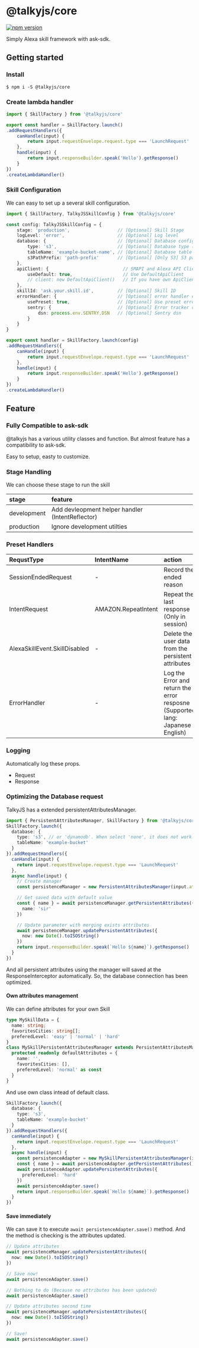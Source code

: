 # @talkyjs/core
[![npm version](https://badge.fury.io/js/%40talkyjs%2Fcore.png)](https://badge.fury.io/js/%40talkyjs%2Fcore)

Simply Alexa skill framework with ask-sdk.

## Getting started

### Install

```
$ npm i -S @talkyjs/core
```

### Create lambda handler

```typescript
import { SkillFactory } from '@talkyjs/core'

export const handler = SkillFactory.launch()
.addRequestHandlers({
    canHandle(input) {
        return input.requestEnvelope.request.type === 'LaunchRequest'
    },
    handle(input) {
        return input.responseBuilder.speak('Hello').getResponse()
    }
})
.createLambdaHandler()
```

### Skill Configuration

We can easy to set up a several skill configuration.

```typescript
import { SkillFactory, TalkyJSSkillConfig } from '@talkyjs/core'

const config: TalkyJSSkillConfig = {
    stage: 'production',                  // [Optional] Skill Stage
    logLevel: 'error',                    // [Optional] Log level
    database: {                           // [Optional] Database configuration
        type: 's3',                       // [Optional] Database type (none / s3 / dynamodb)
        tableName: 'example-bucket-name', // [Optional] Database table name
        s3PathPrefix: 'path-prefix'       // [Optional] [Only S3] S3 path prefix
    },
    apiClient: {                            // SMAPI and Alexa API Client configuration
        useDefault: true,                   // Use DefaultApiClient
        // client: new DefaultApiClient()   // If you have own ApiClient, put here
    },
    skillId: 'ask.your.skill.id',         // [Optional] Skill ID
    errorHandler: {                       // [Optional] error handler configurations
        usePreset: true,                  // [Optional] Use preset error handler
        sentry: {                         // [Optional] Error tracker configuration (sentry)
            dsn: process.env.SENTRY.DSN   // [Optional] Sentry dsn
        }
    }
}

export const handler = SkillFactory.launch(config)
.addRequestHandlers({
    canHandle(input) {
        return input.requestEnvelope.request.type === 'LaunchRequest'
    },
    handle(input) {
        return input.responseBuilder.speak('Hello').getResponse()
    }
})
.createLambdaHandler()

```

## Feature

### Fully Compatible to ask-sdk

@talkyjs has a various utility classes and function.
But almost feature has a compatibility to ask-sdk.

Easy to setup, easty to customize.

### Stage Handling

We can choose these stage to run the skill

|stage|feature|
|:--|:--|
|development| Add devleopment helper handler (IntentReflector) |
|production | Ignore development utilties |

### Preset Handlers

|RequstType|IntentName|action|
|:--|:--|:--|
| SessionEndedRequest | - | Record the ended reason |
| IntentRequest | AMAZON.RepeatIntent | Repeat the last response (Only in session) |
| AlexaSkillEvent.SkillDisabled | - | Delete the user data from the persistent attributes |
| ErrorHandler | - | Log the Error and return the error resposne (Supported lang: Japanese / English) |

### Logging
Automatically log these props.

- Request
- Response

### Optimizing the Database request

TalkyJS has a extended persistentAttributesManager.

```typescript
import { PersistentAttributesManager, SkillFactory } from '@talkyjs/core';
SkillFactory.launch({
  database: {
    type: 's3', // or 'dynamodb'. When select 'none', it does not work!
    tableName: 'example-bucket'
  }
}).addRequestHandlers({
  canHandle(input) {
    return input.requestEnvelope.request.type === 'LaunchRequest'
  },
  async handle(input) {
    // Create manager
    const persistenceManager = new PersistentAttributesManager(input.attributesManager)

    // Get saved data with default value
    const { name } = await persistenceManager.getPersistentAttributes({
      name: 'sir'
    })

    // Update parameter with merging exists attributes
    await persistenceManager.updatePersistentAttributes({
      now: new Date().toISOString()
    })
    return input.responseBuilder.speak(`Hello ${name}`).getResponse()
  }
})
```

And all persistent attributes using the manager will saved at the ResponseInterceptor automatically.
So, the database connection has been optimized.

#### Own attributes management

We can define attributes for your own Skill

```typescript
type MySkillData = {
  name: string;
  favoritesCities: string[];
  preferedLevel: 'easy' | 'normal' | 'hard'
}
class MySkillPersistentAttributesManager extends PersistentAttributesManager<MySkillData> {
  protected readonly defaultAttributes = {
    name: '',
    favoritesCities: [],
    preferedLevel: 'normal' as const
  }
}
```

And use own class intead of default  class.

```typescript
SkillFactory.launch({
  database: {
    type: 's3',
    tableName: 'example-bucket'
  }
}).addRequestHandlers({
  canHandle(input) {
    return input.requestEnvelope.request.type === 'LaunchRequest'
  },
  async handle(input) {
    const persistenceAdapter = new MySkillPersistentAttributesManager(input.attributesManager)
    const { name } = await persistenceAdapter.getPersistentAttributes()
    await persistenceAdapter.updatePersistentAttributes({
      preferedLevel: 'hard'
    })
    await persistenceAdapter.save()
    return input.responseBuilder.speak(`Hello ${name}`).getResponse()
  }
})
```



#### Save immediately

We can save it to execute `await persistenceAdapter.save()` method.
And the method is checking is the attributes updated.

```typescript
// Update attributes
await persistenceManager.updatePersistentAttributes({
  now: new Date().toISOString()
})

// Save now!
await persistenceAdapter.save()

// Nothing to do (Because no attributes has been updated)
await persistenceAdapter.save()

// Update attributes second time
await persistenceManager.updatePersistentAttributes({
  now: new Date().toISOString()
})

// Save!
await persistenceAdapter.save()
```